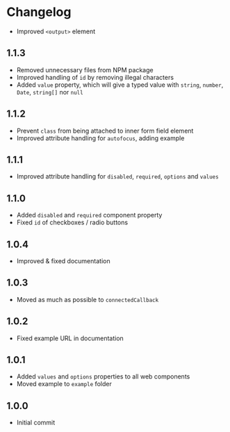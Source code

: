 # Changelog

- Improved `<output>` element

## 1.1.3

- Removed unnecessary files from NPM package
- Improved handling of `id` by removing illegal characters
- Added `value` property, which will give a typed value with `string`, `number`, `Date`, `string[]` nor `null`

## 1.1.2

- Prevent `class` from being attached to inner form field element
- Improved attribute handling for `autofocus`, adding example

## 1.1.1

- Improved attribute handling for `disabled`, `required`, `options` and `values`

## 1.1.0

- Added `disabled` and `required` component property
- Fixed `id` of checkboxes / radio buttons

## 1.0.4

- Improved & fixed documentation

## 1.0.3

- Moved as much as possible to `connectedCallback`

## 1.0.2

- Fixed example URL in documentation

## 1.0.1

- Added `values` and `options` properties to all web components
- Moved example to `example` folder

## 1.0.0

- Initial commit
